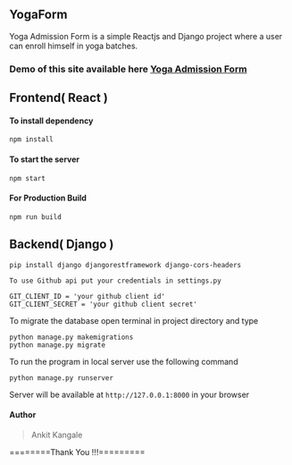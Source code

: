 ## YogaForm

Yoga Admission Form is a simple Reactjs and Django project where a user can enroll himself in yoga batches.

### Demo of this site available here [Yoga Admission Form](https://drive.google.com/file/d/1pofKUZv4ODcogjiBBhGE2iMZ4LbFm8yf/view?usp=drive_link)

## Frontend( React )

#### To install dependency

```
npm install
```

#### To start the server

```
npm start
```

#### For Production Build

```
npm run build
```
## Backend( Django )

```
pip install django djangorestframework django-cors-headers  
```

`To use Github api put your credentials in settings.py`

```
GIT_CLIENT_ID = 'your github client id'
GIT_CLIENT_SECRET = 'your github client secret'
```

To migrate the database open terminal in project directory and type

```
python manage.py makemigrations
python manage.py migrate
```

To run the program in local server use the following command

```
python manage.py runserver
```

Server will be available at `http://127.0.0.1:8000` in your browser

#### Author

<blockquote>
Ankit Kangale
</blockquote>

========Thank You !!!=========
